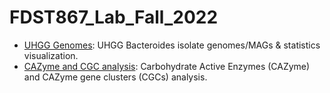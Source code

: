 # FDST867_Lab_Fall_2022
- [UHGG Genomes](https://htmlpreview.github.io/?https://github.com/azureycy/FDST867_Lab_Fall_2022/blob/main/UHGG_genomes.html): UHGG Bacteroides isolate genomes/MAGs & statistics visualization.
- [CAZyme and CGC analysis](https://htmlpreview.github.io/?https://github.com/azureycy/FDST867_Lab_Fall_2022/blob/main/UHGG_genomes.html): Carbohydrate Active Enzymes (CAZyme) and CAZyme gene clusters (CGCs) analysis.
